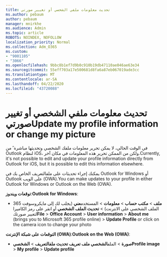 ```yaml
---
title: تحديث معلومات ملفي الشخصي أو تغيير صورتي
ms.author: pebaum
author: pebaum
manager: mnirkhe
ms.audience: Admin
ms.topic: article
ROBOTS: NOINDEX, NOFOLLOW
localization_priority: Normal
ms.collection: Adm_O365
ms.custom:
- "9001105"
- "3066"
ms.openlocfilehash: 9bbc8b1ef7d9b0c910b19db47110ae046ae63e34
ms.sourcegitcommit: 55eff703a17e500681d8fa6a87eb067019ade3cc
ms.translationtype: MT
ms.contentlocale: ar-SA
ms.lasthandoff: 04/22/2020
ms.locfileid: "43720088"
---
```

# <a name="update-my-profile-information-or-change-my-picture"></a><span data-ttu-id="e3d7e-102">تحديث معلومات ملفي الشخصي أو تغيير صورتي</span><span class="sxs-lookup"><span data-stu-id="e3d7e-102">Update my profile information or change my picture</span></span>

<span data-ttu-id="e3d7e-103">في الوقت الحالي، لا يمكن تحرير معلومات ملفك الشخصي وتحديثها مباشرة ً من Outlook لنظام iOS، ولكن من الممكن تحرير هذه المعلومات في مكان آخر.</span><span class="sxs-lookup"><span data-stu-id="e3d7e-103">Currently, it's not possible to edit and update your profile information directly from Outlook for iOS, but it is possible to edit this information elsewhere.</span></span> 

<span data-ttu-id="e3d7e-104">يمكنك إجراء تحديثات على ملفالتعريف الخاص بك في Outlook for Windows أو Outlook على الويب (OWA).</span><span class="sxs-lookup"><span data-stu-id="e3d7e-104">You can make updates to your profile in either Outlook for Windows or Outlook on the Web (OWA).</span></span> 

<span data-ttu-id="e3d7e-105">**توقعات ويندوز**:</span><span class="sxs-lookup"><span data-stu-id="e3d7e-105">**Outlook for Windows**:</span></span> 

- <span data-ttu-id="e3d7e-106">**ملف** > **مكتب حساب** > **معلومات** > المستخدم**عني** (يجلب لك إلى مايكروسوفت 365 الملف الشخصي على الانترنت) > **تحديث الملف الشخصي** أو انقر على رمز الكاميرا لتغيير صورتك</span><span class="sxs-lookup"><span data-stu-id="e3d7e-106">**File** > **Office Account** > **User information** > **About me** (brings you to Microsoft 365 profile online) > **Update Profile** or click on the camera icon to change your photo</span></span>  
  
<span data-ttu-id="e3d7e-107">**التوقعات على شبكة الإنترنت (OWA)**:</span><span class="sxs-lookup"><span data-stu-id="e3d7e-107">**Outlook on the Web (OWA)**:</span></span> 

- <span data-ttu-id="e3d7e-108">**صورة** > الملف**الشخصي ملف تعريف تحديث ملفالتعريف** > **الشخصي**</span><span class="sxs-lookup"><span data-stu-id="e3d7e-108">**Profile image** > **My profile** > **Update profile**</span></span>
